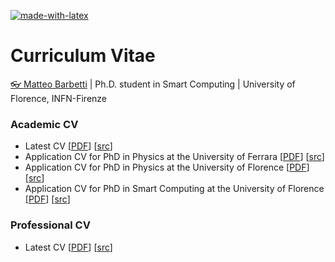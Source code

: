 [![made-with-latex](https://img.shields.io/badge/Made%20with-LaTeX-1f425f.svg)](https://www.latex-project.org/)

# Curriculum Vitae
[👓 Matteo Barbetti](https://mbarbetti.github.io/) | Ph.D. student in Smart Computing | University of Florence, INFN-Firenze

### Academic CV
* Latest CV [[PDF](https://github.com/mbarbetti/cv-barbetti/blob/main/academic-cv/main/cv-barbetti.pdf)] [[src](https://github.com/mbarbetti/cv-barbetti/blob/main/academic-cv/main/src)]
* Application CV for PhD in Physics at the University of Ferrara [[PDF](https://github.com/mbarbetti/cv-barbetti/blob/main/academic-cv/phd-applications/cv-ferrara-physics.pdf)] [[src](https://github.com/mbarbetti/cv-barbetti/blob/main/academic-cv/phd-applications/src/ferrara-physics.tex)]
* Application CV for PhD in Physics at the University of Florence [[PDF](https://github.com/mbarbetti/cv-barbetti/blob/main/academic-cv/phd-applications/cv-firenze-physics.pdf)] [[src](https://github.com/mbarbetti/cv-barbetti/blob/main/academic-cv/phd-applications/src/firenze-physics.tex)]
* Application CV for PhD in Smart Computing at the University of Florence [[PDF](https://github.com/mbarbetti/cv-barbetti/blob/main/academic-cv/phd-applications/cv-firenze-smart-computing.pdf)] [[src](https://github.com/mbarbetti/cv-barbetti/blob/main/academic-cv/phd-applications/src/firenze-smart-computing.tex)]

### Professional CV
* Latest CV [[PDF](https://github.com/mbarbetti/cv-barbetti/blob/main/professional-cv/main/cv-barbetti.pdf)] [[src](https://github.com/mbarbetti/cv-barbetti/blob/main/professional-cv/main/src)]
